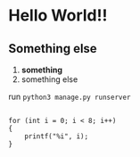 # Hello World!!

## Something else

1. **something**
1. something else


run `python3 manage.py runserver`


```

for (int i = 0; i < 8; i++)
{
    printf("%i", i);
}

```

